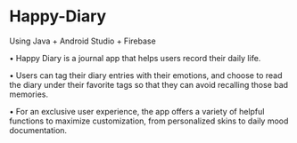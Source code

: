 # Happy-Diary
 
Using Java + Android Studio + Firebase

• Happy Diary is a journal app that helps users record their daily life.

• Users can tag their diary entries with their emotions, and choose to read the diary under their favorite tags so that they can avoid recalling those bad memories.

• For an exclusive user experience, the app offers a variety of helpful functions to maximize customization, from personalized skins to daily mood documentation.
